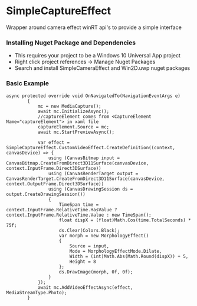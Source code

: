 # SimpleCaptureEffect
Wrapper around camera effect winRT api's to provide a simple interface
### Installing Nuget Package and Dependencies
- This requires your project to be a Windows 10 Universal App project
- Right click project references -> Manage Nuget Packages
- Search and install SimpleCameraEffect and Win2D.uwp nuget packages

### Basic Example
```
async protected override void OnNavigatedTo(NavigationEventArgs e)
        {
            mc = new MediaCapture();
            await mc.InitializeAsync();
            //captureElement comes from <CaptureElement Name="captureElement"> in xaml file
            captureElement.Source = mc;
            await mc.StartPreviewAsync();

            var effect = SimpleCaptureEffect.CustomVideoEffect.CreateDefinition((context, canvasDevice) => {
                using (CanvasBitmap input = CanvasBitmap.CreateFromDirect3D11Surface(canvasDevice, context.InputFrame.Direct3DSurface))
                using (CanvasRenderTarget output = CanvasRenderTarget.CreateFromDirect3D11Surface(canvasDevice, context.OutputFrame.Direct3DSurface))
                using (CanvasDrawingSession ds = output.CreateDrawingSession())
                {
                    TimeSpan time = context.InputFrame.RelativeTime.HasValue ? context.InputFrame.RelativeTime.Value : new TimeSpan();
                    float dispX = (float)Math.Cos(time.TotalSeconds) * 75f;
                    ds.Clear(Colors.Black);
                    var morph = new MorphologyEffect()
                    {
                        Source = input,
                        Mode = MorphologyEffectMode.Dilate,
                        Width = (int)Math.Abs(Math.Round(dispX)) + 5,
                        Height = 8
                    };
                    ds.DrawImage(morph, 0f, 0f);
                }
            });
            await mc.AddVideoEffectAsync(effect, MediaStreamType.Photo);
        }
```
